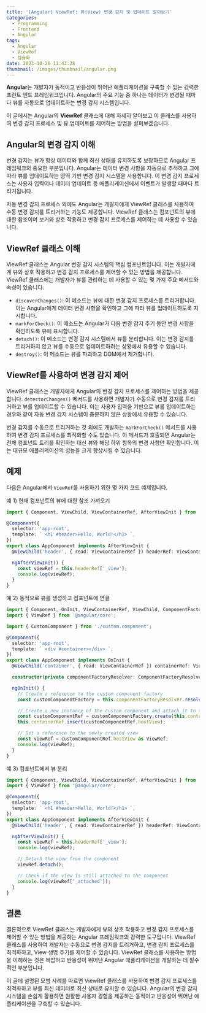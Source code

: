 ```yaml
---
title: '[Angular] ViewRef: 뷰(View) 변경 감지 및 업데이트 알아보기'
categories:
  - Programming
  - Frontend
  - Angular
tags:
  - Angular
  - ViewRef
  - 캡슐화
date: 2023-10-26 11:43:28
thumbnail: /images/thumbnail/angular.png
---
```


**Angular**는 개발자가 동적이고 반응성이 뛰어난 애플리케이션을 구축할 수 있는 강력한 프런트 엔드 프레임워크입니다. Angular의 주요 기능 중 하나는 데이터가 변경될 때마다 뷰를 자동으로 업데이트하는 변경 감지 시스템입니다.

이 글에서는 Angular의 **ViewRef** 클래스에 대해 자세히 알아보고 이 클래스를 사용하여 변경 감지 프로세스 및 뷰 업데이트를 제어하는 방법을 살펴보겠습니다.

## Angular의 변경 감지 이해

변경 감지는 뷰가 항상 데이터와 함께 최신 상태를 유지하도록 보장하므로 Angular 프레임워크의 중요한 부분입니다. Angular는 데이터 변경 사항을 자동으로 추적하고 그에 따라 뷰를 업데이트하는 영역 기반 변경 감지 시스템을 사용합니다. 이 변경 감지 프로세스는 사용자 입력이나 데이터 업데이트 등 애플리케이션에서 이벤트가 발생할 때마다 트리거됩니다.

자동 변경 감지 프로세스 외에도 Angular는 개발자에게 ViewRef 클래스를 사용하여 수동 변경 감지를 트리거하는 기능도 제공합니다. ViewRef 클래스는 컴포넌트의 뷰에 대한 참조이며 보기와 상호 작용하고 변경 감지 프로세스를 제어하는 데 사용할 수 있습니다.

## ViewRef 클래스 이해

ViewRef 클래스는 Angular 변경 감지 시스템의 핵심 컴포넌트입니다. 이는 개발자에게 뷰와 상호 작용하고 변경 감지 프로세스를 제어할 수 있는 방법을 제공합니다. ViewRef 클래스에는 개발자가 뷰를 관리하는 데 사용할 수 있는 몇 가지 주요 메서드와 속성이 있습니다.

- `discoverChanges()`: 이 메소드는 뷰에 대한 변경 감지 프로세스를 트리거합니다. 이는 Angular에게 데이터 변경 사항을 확인하고 그에 따라 뷰를 업데이트하도록 지시합니다.
- `markForCheck()`: 이 메소드는 Angular가 다음 변경 감지 주기 동안 변경 사항을 확인하도록 뷰에 표시합니다.
- `detach()`: 이 메소드는 변경 감지 시스템에서 뷰를 분리합니다. 이는 변경 감지를 트리거하지 않고 뷰를 수동으로 업데이트하려는 상황에서 유용할 수 있습니다.
- `destroy()`: 이 메소드는 뷰를 파괴하고 DOM에서 제거합니다.

## ViewRef를 사용하여 변경 감지 제어

ViewRef 클래스는 개발자에게 Angular의 변경 감지 프로세스를 제어하는 방법을 제공합니다. `detectorChanges()` 메서드를 사용하면 개발자가 수동으로 변경 감지를 트리거하고 뷰를 업데이트할 수 있습니다. 이는 사용자 입력을 기반으로 뷰를 업데이트하는 경우와 같이 자동 변경 감지 시스템이 충분하지 않은 상황에서 유용할 수 있습니다.

변경 감지를 수동으로 트리거하는 것 외에도 개발자는 `markForCheck()` 메서드를 사용하여 변경 감지 프로세스를 최적화할 수도 있습니다. 이 메서드가 호출되면 Angular는 전체 컴포넌트 트리를 확인하는 대신 뷰와 해당 하위 항목의 변경 사항만 확인합니다. 이는 대규모 애플리케이션의 성능을 크게 향상시킬 수 있습니다.

## 예제

다음은 Angular에서 `ViewRef`를 사용하기 위한 몇 가지 코드 예제입니다.

예 1) 현재 컴포넌트의 뷰에 대한 참조 가져오기

```ts
import { Component, ViewChild, ViewContainerRef, AfterViewInit } from '@angular/core';

@Component({
  selector: 'app-root',
  template: ` <h1 #header>Hello, World!</h1> `,
})
export class AppComponent implements AfterViewInit {
  @ViewChild('header', { read: ViewContainerRef }) headerRef: ViewContainerRef;

  ngAfterViewInit() {
    const viewRef = this.headerRef['_view'];
    console.log(viewRef);
  }
}
```

예 2) 동적으로 뷰를 생성하고 컴포넌트에 연결

```ts
import { Component, OnInit, ViewContainerRef, ViewChild, ComponentFactoryResolver } from '@angular/core';
import { ViewRef } from '@angular/core';

import { CustomComponent } from './custom.component';

@Component({
  selector: 'app-root',
  template: ` <div #container></div> `,
})
export class AppComponent implements OnInit {
  @ViewChild('container', { read: ViewContainerRef }) containerRef: ViewContainerRef;

  constructor(private componentFactoryResolver: ComponentFactoryResolver) {}

  ngOnInit() {
    // Create a reference to the custom component factory
    const customComponentFactory = this.componentFactoryResolver.resolveComponentFactory(CustomComponent);

    // Create a new instance of the custom component and attach it to the view
    const customComponentRef = customComponentFactory.create(this.containerRef.injector);
    this.containerRef.insert(customComponentRef.hostView);

    // Get a reference to the newly created view
    const viewRef = customComponentRef.hostView as ViewRef;
    console.log(viewRef);
  }
}
```

예 3) 컴포넌트에서 뷰 분리

```ts
import { Component, ViewChild, ViewContainerRef, AfterViewInit } from '@angular/core';
import { ViewRef } from '@angular/core';

@Component({
  selector: 'app-root',
  template: ` <h1 #header>Hello, World!</h1> `,
})
export class AppComponent implements AfterViewInit {
  @ViewChild('header', { read: ViewContainerRef }) headerRef: ViewContainerRef;

  ngAfterViewInit() {
    const viewRef = this.headerRef['_view'];
    console.log(viewRef);

    // Detach the view from the component
    viewRef.detach();

    // Check if the view is still attached to the component
    console.log(viewRef['_attached']);
  }
}
```

## 결론

결론적으로 ViewRef 클래스는 개발자에게 뷰와 상호 작용하고 변경 감지 프로세스를 제어할 수 있는 방법을 제공하는 Angular 프레임워크의 강력한 도구입니다. ViewRef 클래스를 사용하여 개발자는 수동으로 변경 감지를 트리거하고, 변경 감지 프로세스를 최적화하고, View 생명 주기를 제어할 수 있습니다. ViewRef 클래스를 사용하는 방법을 이해하는 것은 복잡하고 반응성이 뛰어난 Angular 애플리케이션을 개발하는 데 필수적인 부분입니다.

이 글에 설명된 모범 사례를 따르면 ViewRef 클래스를 사용하여 변경 감지 프로세스를 최적화하고 뷰를 최신 데이터로 최신 상태로 유지할 수 있습니다. Angular의 변경 감지 시스템을 손쉽게 활용하면 원활한 사용자 경험을 제공하는 동적이고 반응성이 뛰어난 애플리케이션을 구축할 수 있습니다.
